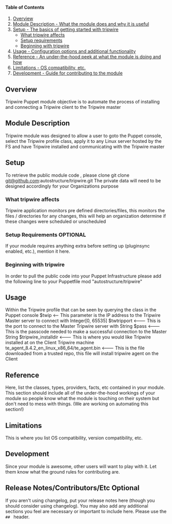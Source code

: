 #### Table of Contents

1. [Overview](#overview)
2. [Module Description - What the module does and why it is useful](#module-description)
3. [Setup - The basics of getting started with tripwire](#setup)
    * [What tripwire affects](#what-tripwire-affects)
    * [Setup requirements](#setup-requirements)
    * [Beginning with tripwire](#beginning-with-tripwire)
4. [Usage - Configuration options and additional functionality](#usage)
5. [Reference - An under-the-hood peek at what the module is doing and how](#reference)
5. [Limitations - OS compatibility, etc.](#limitations)
6. [Development - Guide for contributing to the module](#development)

## Overview

Tripwire Puppet module objective is to automate the process of installing and connecting a Tripwire client to the Tripwire master   

## Module Description

Tripwire module was designed to allow a user to goto the Puppet console, select the Tripwire profile class, apply it to any Linux server hosted by the FS and have Tripwire installed and communicating with the Tripwire master

## Setup

To retrieve the public module code , please clone git clone git@github.com:autostructure/tripwire.git
The private data will need to be designed accordingly for your Organizations purpose

### What tripwire affects

Tripwire application monitors pre defined directories/files, this monitors the files / directories for any changes, this will help an organization determine if these changes were scheduled or unscheduled


### Setup Requirements **OPTIONAL**

If your module requires anything extra before setting up (pluginsync enabled, etc.), mention it here.

### Beginning with tripwire

In order to pull the public code into your Puppet Infrastructure please add the following line to your Puppetfile
mod "autostructure/tripwire"


## Usage

Within the Tripwire profile that can be seen by querying the class in the Puppet console
$twip <-- This parameter is the IP address to the Tripwire Master server to connect with
Integer[0, 65535] $twtripport <--- This is the port to connect to the Master Tripwire server with
String $pass <--- This is the passcode needed to make a successful connection to the Master
String $tripwire_installdir <--- This is where you would like Tripwire installed at on the Client Tripwire machine
te_agent_8.4.2_en_linux_x86_64/te_agent.bin <--- This is the file downloaded from a trusted repo, this file will install tripwire agent on the Client

## Reference

Here, list the classes, types, providers, facts, etc contained in your module. This section should include all of the under-the-hood workings of your module so people know what the module is touching on their system but don't need to mess with things. (We are working on automating this section!)

## Limitations

This is where you list OS compatibility, version compatibility, etc.

## Development

Since your module is awesome, other users will want to play with it. Let them know what the ground rules for contributing are.

## Release Notes/Contributors/Etc **Optional**

If you aren't using changelog, put your release notes here (though you should consider using changelog). You may also add any additional sections you feel are necessary or important to include here. Please use the `## ` header.

